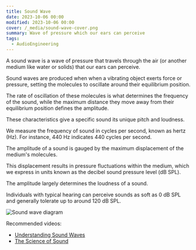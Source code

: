 ```yaml
---
title: Sound Wave
date: 2023-10-06 00:00
modified: 2023-10-06 00:00
cover: /_media/sound-wave-cover.png
summary: Wave of pressure which our ears can perceive
tags:
  - AudioEngineering
---
```


A sound wave is a wave of pressure that travels through the air (or another medium like water or solids) that our ears can perceive.

Sound waves are produced when when a vibrating object exerts force or pressure, setting the molecules to oscillate around their equilibrium position.

The rate of oscillation of these molecules is what determines the frequency of the sound, while the maximum distance they move away from their equilibrium position defines the amplitude.

These characteristics give a specific sound its unique pitch and loudness.

We measure the frequency of sound in cycles per second, known as hertz (Hz). For instance, 440 Hz indicates 440 cycles per second.

The amplitude of a sound is gauged by the maximum displacement of the medium's molecules.

This displacement results in pressure fluctuations within the medium, which we express in units known as the decibel sound pressure level (dB SPL).

The amplitude largely determines the loudness of a sound.

Individuals with typical hearing can perceive sounds as soft as 0 dB SPL and generally tolerate up to around 120 dB SPL.

![Sound wave diagram](_media/sound-wave-diagram.png)

Recommended videos:

- [Understanding Sound Waves](https://www.youtube.com/watch?v=XLfQpv2ZRPU)
- [The Science of Sound](https://www.youtube.com/watch?v=Gd_mhBf_FJA)


